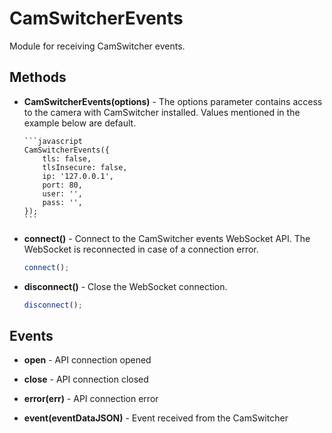 # CamSwitcherEvents

Module for receiving CamSwitcher events.

## Methods

-   **CamSwitcherEvents(options)** - The options parameter contains access to the camera with CamSwitcher installed.
    Values mentioned in the example below are default.

        ```javascript
        CamSwitcherEvents({
            tls: false,
            tlsInsecure: false,
            ip: '127.0.0.1',
            port: 80,
            user: '',
            pass: '',
        });
        ```

-   **connect()** - Connect to the CamSwitcher events WebSocket API. The WebSocket is reconnected in case of a connection error.

    ```javascript
    connect();
    ```

-   **disconnect()** - Close the WebSocket connection.

    ```javascript
    disconnect();
    ```

## Events

-   **open** - API connection opened

-   **close** - API connection closed

-   **error(err)** - API connection error

-   **event(eventDataJSON)** - Event received from the CamSwitcher

